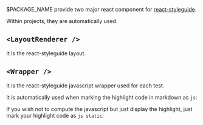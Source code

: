 $PACKAGE_NAME provide two major react component for [react-styleguide](https://react-styleguidist.js.org/).

Within projects, they are automatically used.

## `<LayoutRenderer />` 

It is the react-styleguide layout.

## `<Wrapper />`

It is the react-styleguide javascript wrapper used for each test.

It is automatically used when marking the highlight code in markdown as `js`: 

If you wish not to compute the javascript but just display the highlight, just mark your highlight code as `js static`:


